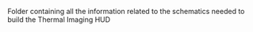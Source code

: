 Folder containing all the information related to the schematics needed to build the Thermal Imaging HUD
